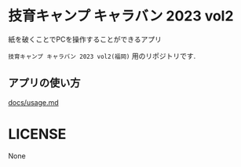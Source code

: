 # 技育キャンプ キャラバン 2023 vol2
紙を破くことでPCを操作することができるアプリ

`技育キャンプ キャラバン 2023 vol2(福岡)` 用のリポジトリです.

## アプリの使い方
[docs/usage.md](./docs/usage.md)

# LICENSE
None

